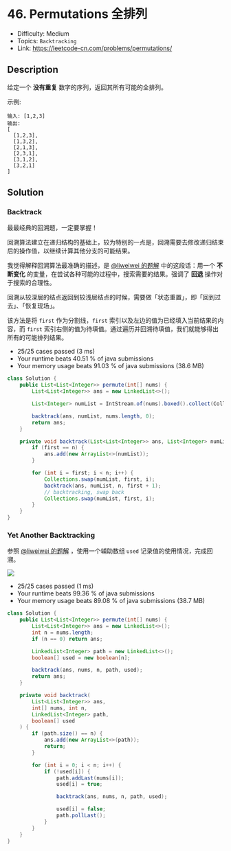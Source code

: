 # 46. Permutations 全排列

- Difficulty: Medium
- Topics: `Backtracking`
- Link: https://leetcode-cn.com/problems/permutations/

## Description

给定一个 **没有重复** 数字的序列，返回其所有可能的全排列。

示例:
```
输入: [1,2,3]
输出:
[
  [1,2,3],
  [1,3,2],
  [2,1,3],
  [2,3,1],
  [3,1,2],
  [3,2,1]
]
```

## Solution

### Backtrack

最最经典的回溯题，一定要掌握！

回溯算法建立在递归结构的基础上，较为特别的一点是，回溯需要去修改递归结束后的操作值，以继续计算其他分支的可能结果。

我觉得解释回溯算法最准确的描述，是 [@liweiwei 的题解](https://leetcode-cn.com/problems/permutations/solution/hui-su-suan-fa-python-dai-ma-java-dai-ma-by-liweiw/) 中的这段话：用一个 **不断变化** 的变量，在尝试各种可能的过程中，搜索需要的结果。强调了 **回退** 操作对于搜索的合理性。

回溯从较深层的结点返回到较浅层结点的时候，需要做「状态重置」，即「回到过去」、「恢复现场」。

该方法是将 `first` 作为分割线，`first` 索引以及左边的值为已经填入当前结果的内容，而 `first` 索引右侧的值为待填值。通过遍历并回溯待填值，我们就能够得出所有的可能排列结果。

- 25/25 cases passed (3 ms)
- Your runtime beats 40.51 % of java submissions
- Your memory usage beats 91.03 % of java submissions (38.6 MB)

```java
class Solution {
    public List<List<Integer>> permute(int[] nums) {
        List<List<Integer>> ans = new LinkedList<>();

        List<Integer> numList = IntStream.of(nums).boxed().collect(Collectors.toList());

        backtrack(ans, numList, nums.length, 0);
        return ans;
    }

    private void backtrack(List<List<Integer>> ans, List<Integer> numList, int n, int first) {
        if (first == n) {
            ans.add(new ArrayList<>(numList));
        }

        for (int i = first; i < n; i++) {
            Collections.swap(numList, first, i);
            backtrack(ans, numList, n, first + 1);
            // backtracking, swap back
            Collections.swap(numList, first, i);
        }
    }
}
```

### Yet Another Backtracking

参照 [@liweiwei 的题解](https://leetcode-cn.com/problems/permutations/solution/hui-su-suan-fa-python-dai-ma-java-dai-ma-by-liweiw/) ，使用一个辅助数组 `used` 记录值的使用情况，完成回溯。

![](https://pic.leetcode-cn.com/0bf18f9b86a2542d1f6aa8db6cc45475fce5aa329a07ca02a9357c2ead81eec1-image.png)

- 25/25 cases passed (1 ms)
- Your runtime beats 99.36 % of java submissions
- Your memory usage beats 89.08 % of java submissions (38.7 MB)

```java
class Solution {
    public List<List<Integer>> permute(int[] nums) {
        List<List<Integer>> ans = new LinkedList<>();
        int n = nums.length;
        if (n == 0) return ans;

        LinkedList<Integer> path = new LinkedList<>();
        boolean[] used = new boolean[n];

        backtrack(ans, nums, n, path, used);
        return ans;
    }

    private void backtrack(
        List<List<Integer>> ans,
        int[] nums, int n,
        LinkedList<Integer> path,
        boolean[] used
    ) {
        if (path.size() == n) {
            ans.add(new ArrayList<>(path));
            return;
        }

        for (int i = 0; i < n; i++) {
            if (!used[i]) {
                path.addLast(nums[i]);
                used[i] = true;

                backtrack(ans, nums, n, path, used);

                used[i] = false;
                path.pollLast();
            }
        }
    }
}
```